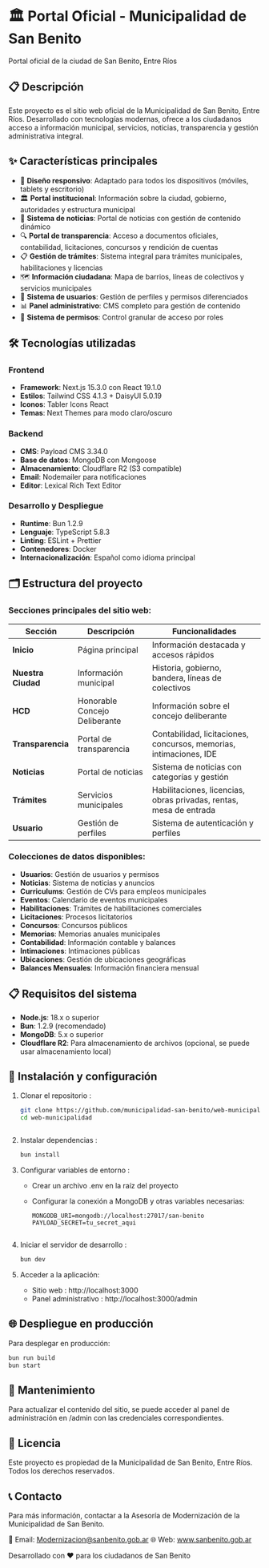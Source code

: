 # 🏛️ Portal Oficial - Municipalidad de San Benito

Portal oficial de la ciudad de San Benito, Entre Ríos

## 📋 Descripción

Este proyecto es el sitio web oficial de la Municipalidad de San Benito, Entre Ríos. Desarrollado con tecnologías modernas, ofrece a los ciudadanos acceso a información municipal, servicios, noticias, transparencia y gestión administrativa integral.

## ✨ Características principales

- 📱 **Diseño responsivo**: Adaptado para todos los dispositivos (móviles, tablets y escritorio)
- 🏛️ **Portal institucional**: Información sobre la ciudad, gobierno, autoridades y estructura municipal
- 📰 **Sistema de noticias**: Portal de noticias con gestión de contenido dinámico
- 🔍 **Portal de transparencia**: Acceso a documentos oficiales, contabilidad, licitaciones, concursos y rendición de cuentas
- 📋 **Gestión de trámites**: Sistema integral para trámites municipales, habilitaciones y licencias
- 🗺️ **Información ciudadana**: Mapa de barrios, líneas de colectivos y servicios municipales
- 👥 **Sistema de usuarios**: Gestión de perfiles y permisos diferenciados
- 📊 **Panel administrativo**: CMS completo para gestión de contenido
- 🔐 **Sistema de permisos**: Control granular de acceso por roles
<!-- - 📧 **Sistema de notificaciones**: Integración con email para comunicaciones -->

## 🛠️ Tecnologías utilizadas

### Frontend

- **Framework**: Next.js 15.3.0 con React 19.1.0
- **Estilos**: Tailwind CSS 4.1.3 + DaisyUI 5.0.19
- **Iconos**: Tabler Icons React
- **Temas**: Next Themes para modo claro/oscuro

### Backend

- **CMS**: Payload CMS 3.34.0
- **Base de datos**: MongoDB con Mongoose
- **Almacenamiento**: Cloudflare R2 (S3 compatible)
- **Email**: Nodemailer para notificaciones
- **Editor**: Lexical Rich Text Editor

### Desarrollo y Despliegue

- **Runtime**: Bun 1.2.9
- **Lenguaje**: TypeScript 5.8.3
- **Linting**: ESLint + Prettier
- **Contenedores**: Docker
- **Internacionalización**: Español como idioma principal

## 🗂️ Estructura del proyecto

### Secciones principales del sitio web:

| Sección            | Descripción                   | Funcionalidades                                                    |
| ------------------ | ----------------------------- | ------------------------------------------------------------------ |
| **Inicio**         | Página principal              | Información destacada y accesos rápidos                            |
| **Nuestra Ciudad** | Información municipal         | Historia, gobierno, bandera, líneas de colectivos                  |
| **HCD**            | Honorable Concejo Deliberante | Información sobre el concejo deliberante                           |
| **Transparencia**  | Portal de transparencia       | Contabilidad, licitaciones, concursos, memorias, intimaciones, IDE |
| **Noticias**       | Portal de noticias            | Sistema de noticias con categorías y gestión                       |
| **Trámites**       | Servicios municipales         | Habilitaciones, licencias, obras privadas, rentas, mesa de entrada |
| **Usuario**        | Gestión de perfiles           | Sistema de autenticación y perfiles                                |

### Colecciones de datos disponibles:

- **Usuarios**: Gestión de usuarios y permisos
- **Noticias**: Sistema de noticias y anuncios
- **Curriculums**: Gestión de CVs para empleos municipales
- **Eventos**: Calendario de eventos municipales
- **Habilitaciones**: Trámites de habilitaciones comerciales
- **Licitaciones**: Procesos licitatorios
- **Concursos**: Concursos públicos
- **Memorias**: Memorias anuales municipales
- **Contabilidad**: Información contable y balances
- **Intimaciones**: Intimaciones públicas
- **Ubicaciones**: Gestión de ubicaciones geográficas
- **Balances Mensuales**: Información financiera mensual

## 📋 Requisitos del sistema

- **Node.js**: 18.x o superior
- **Bun**: 1.2.9 (recomendado)
- **MongoDB**: 5.x o superior
- **Cloudflare R2**: Para almacenamiento de archivos (opcional, se puede usar almacenamiento local)

## 🚀 Instalación y configuración

1. Clonar el repositorio :

   ```bash
   git clone https://github.com/municipalidad-san-benito/web-municipalidad.git
   cd web-municipalidad
   ```

   ```

   ```

2. Instalar dependencias :

   ```bash
   bun install
   ```

3. Configurar variables de entorno :

   - Crear un archivo .env en la raíz del proyecto
   - Configurar la conexión a MongoDB y otras variables necesarias:

     ```plaintext
     MONGODB_URI=mongodb://localhost:27017/san-benito
     PAYLOAD_SECRET=tu_secret_aqui
     ```

     ```

     ```

4. Iniciar el servidor de desarrollo :

   ```bash
   bun dev
   ```

5. Acceder a la aplicación:
   - Sitio web : http://localhost:3000
   - Panel administrativo : http://localhost:3000/admin

## 🌐 Despliegue en producción

Para desplegar en producción:

```bash
bun run build
bun start
```

## 🔧 Mantenimiento

Para actualizar el contenido del sitio, se puede acceder al panel de administración en /admin con las credenciales correspondientes.

## 📄 Licencia

Este proyecto es propiedad de la Municipalidad de San Benito, Entre Ríos. Todos los derechos reservados.

## 📞 Contacto

Para más información, contactar a la Asesoría de Modernización de la Municipalidad de San Benito.

📧 Email: Modernizacion@sanbenito.gob.ar 🌐 Web: www.sanbenito.gob.ar

Desarrollado con ❤️ para los ciudadanos de San Benito
